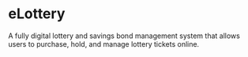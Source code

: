 # eLottery
A fully digital lottery and savings bond management system that allows users to purchase, hold, and manage lottery tickets online.
